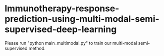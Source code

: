 # Immunotherapy-response-prediction-using-multi-modal-semi-supervised-deep-learning
Please run "python main_multimodal.py" to train our multi-modal semi-supervised method.
